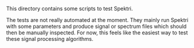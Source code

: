 This directory contains some scripts to test Spektri.

The tests are not really automated at the moment. They mainly run Spektri
with some parameters and produce signal or spectrum files which should
then be manually inspected. For now, this feels like the easiest way
to test these signal processing algorithms.
